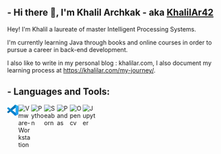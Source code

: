 ## - Hi there 👋, I'm Khalil Archkak - aka [KhalilAr42](https://khalilar42.github.io/) 

Hey! I'm Khalil a laureate of master Intelligent Processing Systems.

I'm currently learning Java through books and online courses in order to pursue a career in back-end development.

I also like to write in my personal blog : khalilar.com, I also document my learning process at https://khalilar.com/my-journey/.

## - Languages and Tools:

[<img align="left" alt="Visual Studio Code" width="26px" src="https://raw.githubusercontent.com/github/explore/80688e429a7d4ef2fca1e82350fe8e3517d3494d/topics/visual-studio-code/visual-studio-code.png" />](https://code.visualstudio.com/)
[<img align="left" alt="Vmware-Workstation" width="30px" src="https://static.wikia.nocookie.net/logopedia/images/5/5a/Vmware_workstation_16_icon.svg" />](https://www.vmware.com/)
[<img align="left" alt="Python" width="30px" src="https://upload.wikimedia.org/wikipedia/commons/c/c3/Python-logo-notext.svg" />](https://www.python.org/)
[<img align="left" alt="Seaborn" width="30px" src="https://seaborn.pydata.org/_images/logo-mark-lightbg.svg" />](https://seaborn.pydata.org/)
[<img align="left" alt="Pandas" width="30px" src="https://matplotlib.org/stable/_images/sphx_glr_logos2_001.png" />](https://pandas.pydata.org/)
[<img align="left" alt="Opencv" width="30px" src="https://opencv.org/wp-content/uploads/2020/07/OpenCV_logo_white.svg" />](https://opencv.org/)
[<img align="left" alt="Jupyter" width="30px" src="https://upload.wikimedia.org/wikipedia/commons/3/38/Jupyter_logo.svg" />](https://jupyter.org/)

<br>

